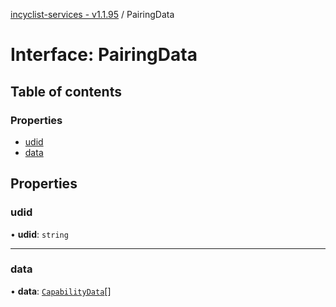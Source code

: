 [incyclist-services - v1.1.95](../README.md) / PairingData

# Interface: PairingData

## Table of contents

### Properties

- [udid](PairingData.md#udid)
- [data](PairingData.md#data)

## Properties

### udid

• **udid**: `string`

___

### data

• **data**: [`CapabilityData`](CapabilityData.md)[]
